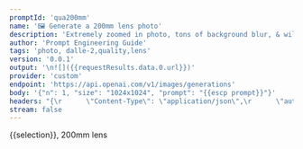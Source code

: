 ```yaml
---
promptId: 'qua200mm'
name: '🖼️ Generate a 200mm lens photo'
description: 'Extremely zoomed in photo, tons of background blur, & will look like it was photographed from a far distance and then zoomed in a lot (good for photos of flying birds, small animals).'
author: 'Prompt Engineering Guide'
tags: 'photo, dalle-2,quality,lens'
version: '0.0.1'
output: '\n![]({{requestResults.data.0.url}})'
provider: 'custom'
endpoint: 'https://api.openai.com/v1/images/generations'
body: '{"n": 1, "size": "1024x1024", "prompt": "{{escp prompt}}"}'
headers: "{\r      \"Content-Type\": \"application/json\",\r      \"authorization\": \"Bearer {{keys.openAIChat}}\"\r}"
stream: false
---
```

{{selection}}, 200mm lens